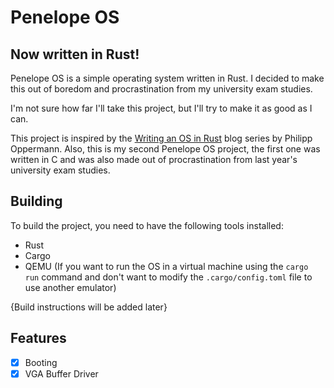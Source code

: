 # Penelope OS
Now written in Rust!
---
Penelope OS is a simple operating system written in Rust.
I decided to make this out of boredom and procrastination from my university exam studies.

I'm not sure how far I'll take this project, but I'll try to make it as good as I can.

This project is inspired by the [Writing an OS in Rust](https://os.phil-opp.com/) blog series by Philipp Oppermann. 
Also, this is my second Penelope OS project, the first one was written in C and was also made out of procrastination from last year's university exam studies.

## Building
To build the project, you need to have the following tools installed:
- Rust
- Cargo
- QEMU (If you want to run the OS in a virtual machine using the `cargo run` command and don't want to modify the `.cargo/config.toml` file to use another emulator)

{Build instructions will be added later}

## Features
- [x] Booting
- [x] VGA Buffer Driver